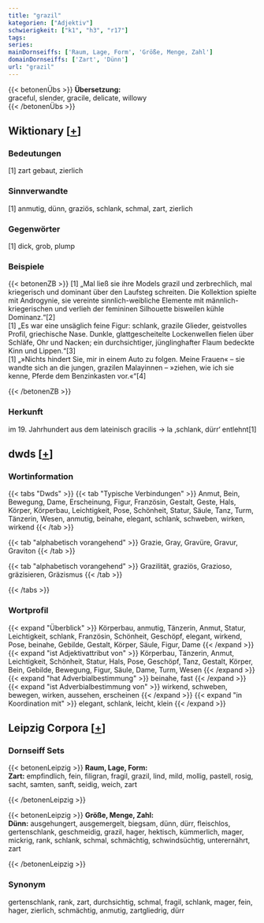 ```yaml
---
title: "grazil"
kategorien: ["Adjektiv"]
schwierigkeit: ["k1", "h3", "r17"]
tags:
series:
mainDornseiffs: ['Raum, Lage, Form', 'Größe, Menge, Zahl']
domainDornseiffs: ['Zart', 'Dünn']
url: "grazil"
---
```


{{< betonenÜbs >}}
**Übersetzung:**  
graceful, slender, gracile, delicate, willowy  
{{< /betonenÜbs >}}

## Wiktionary [[+](https://de.wiktionary.org/wiki/grazil)]

### Bedeutungen
[1] zart gebaut, zierlich  

### Sinnverwandte
[1] anmutig, dünn, graziös, schlank, schmal, zart, zierlich  

### Gegenwörter
[1] dick, grob, plump  

### Beispiele
{{< betonenZB >}}
[1] „Mal ließ sie ihre Models grazil und zerbrechlich, mal kriegerisch und dominant über den Laufsteg schreiten. Die Kollektion spielte mit Androgynie, sie vereinte sinnlich-weibliche Elemente mit männlich-kriegerischen und verlieh der femininen Silhouette bisweilen kühle Dominanz.“[2]  
[1] „Es war eine unsäglich feine Figur: schlank, grazile Glieder, geistvolles Profil, griechische Nase. Dunkle, glattgescheitelte Lockenwellen fielen über Schläfe, Ohr und Nacken; ein durchsichtiger, jünglinghafter Flaum bedeckte Kinn und Lippen.“[3]  
[1] „»Nichts hindert Sie, mir in einem Auto zu folgen. Meine Frauen« – sie wandte sich an die jungen, grazilen Malayinnen – »ziehen, wie ich sie kenne, Pferde dem Benzinkasten vor.«“[4]  

{{< /betonenZB >}}
### Herkunft
im 19. Jahrhundert aus dem lateinisch gracilis → la ‚schlank, dürr‘ entlehnt[1]  



## dwds [[+](https://www.dwds.de/wb/grazil)]

### Wortinformation
{{< tabs "Dwds" >}}
{{< tab "Typische Verbindungen" >}}
Anmut, Bein, Bewegung, Dame, Erscheinung, Figur, Französin, Gestalt, Geste, Hals, Körper, Körperbau, Leichtigkeit, Pose, Schönheit, Statur, Säule, Tanz, Turm, Tänzerin, Wesen, anmutig, beinahe, elegant, schlank, schweben, wirken, wirkend
{{< /tab >}}

{{< tab "alphabetisch vorangehend" >}}
Grazie, Gray, Gravüre, Gravur, Graviton
{{< /tab >}}

{{< tab "alphabetisch vorangehend" >}}
Grazilität, graziös, Grazioso, gräzisieren, Gräzismus
{{< /tab >}}

{{< /tabs >}}

### Wortprofil
{{< expand "Überblick" >}} Körperbau, anmutig, Tänzerin, Anmut, Statur, Leichtigkeit, schlank, Französin, Schönheit, Geschöpf, elegant, wirkend, Pose, beinahe, Gebilde, Gestalt, Körper, Säule, Figur, Dame {{< /expand >}}
{{< expand "ist Adjektivattribut von" >}} Körperbau, Tänzerin, Anmut, Leichtigkeit, Schönheit, Statur, Hals, Pose, Geschöpf, Tanz, Gestalt, Körper, Bein, Gebilde, Bewegung, Figur, Säule, Dame, Turm, Wesen {{< /expand >}}
{{< expand "hat Adverbialbestimmung" >}} beinahe, fast {{< /expand >}}
{{< expand "ist Adverbialbestimmung von" >}} wirkend, schweben, bewegen, wirken, aussehen, erscheinen {{< /expand >}}
{{< expand "in Koordination mit" >}} elegant, schlank, leicht, klein {{< /expand >}}

## Leipzig Corpora [[+](https://corpora.uni-leipzig.de/en/res?word=grazil&corpusId=deu_newscrawl-public_2018)]

### Dornseiff Sets
{{< betonenLeipzig >}}
**Raum, Lage, Form:**  
**Zart:** empfindlich, fein, filigran, fragil, grazil, lind, mild, mollig, pastell, rosig, sacht, samten, sanft, seidig, weich, zart  

{{< /betonenLeipzig >}}


{{< betonenLeipzig >}}
**Größe, Menge, Zahl:**  
**Dünn:** ausgehungert, ausgemergelt, biegsam, dünn, dürr, fleischlos, gertenschlank, geschmeidig, grazil, hager, hektisch, kümmerlich, mager, mickrig, rank, schlank, schmal, schmächtig, schwindsüchtig, unterernährt, zart  

{{< /betonenLeipzig >}}

### Synonym
gertenschlank, rank, zart, durchsichtig, schmal, fragil, schlank, mager, fein, hager, zierlich, schmächtig, anmutig, zartgliedrig, dürr

